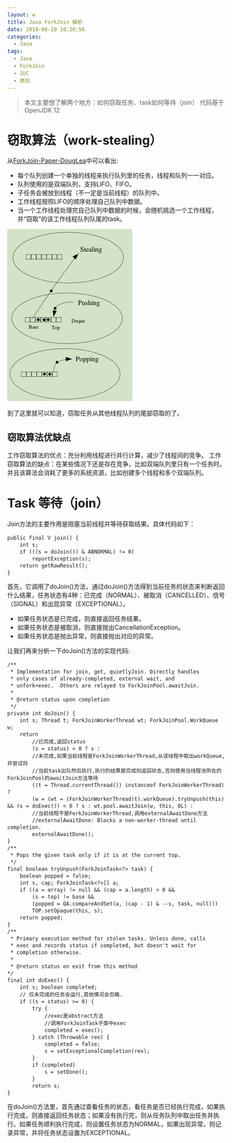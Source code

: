 ```yaml
---
layout: w
title: Java ForkJoin 解析
date: 2019-08-10 10:20:56
categories:
  - Java
tags:
  - Java
  - ForkJoin
  - JUC
  - 原创
---
```


> 本文主要想了解两个地方：如何窃取任务、task如何等待（join）
代码基于 OpenJDK 12

<!-- more -->

# 窃取算法（work-stealing）

从<a href="/attachments/ForkJoin-Paper-DougLea.pdf" target="_blank">ForkJoin-Paper-DougLea</a>中可以看出:
* 每个队列创建一个单独的线程来执行队列里的任务，线程和队列一一对应。
* 队列使用的是双端队列，支持LIFO、FIFO。
* 子任务会被放到线程（不一定是当前线程）的队列中。
* 工作线程按照LIFO的顺序处理自己队列中数据。
* 当一个工作线程处理完自己队列中数据的时候，会随机挑选一个工作线程，并“窃取”的该工作线程队列队尾的task。

![](/images/java-forkjoin/steal.png)

到了这里就可以知道，窃取任务从其他线程队列的尾部窃取的了。

## 窃取算法优缺点

工作窃取算法的优点：充分利用线程进行并行计算，减少了线程间的竞争。
工作窃取算法的缺点：在某些情况下还是存在竞争，比如双端队列里只有一个任务时。并且该算法会消耗了更多的系统资源，比如创建多个线程和多个双端队列。

# Task 等待（join）

Join方法的主要作用是阻塞当前线程并等待获取结果。具体代码如下：
```
public final V join() {
    int s;
    if (((s = doJoin()) & ABNORMAL) != 0)
        reportException(s);
    return getRawResult();
}
```
首先，它调用了doJoin()方法，通过doJoin()方法得到当前任务的状态来判断返回什么结果，任务状态有4种：已完成（NORMAL）、被取消（CANCELLED）、信号（SIGNAL）和出现异常（EXCEPTIONAL）。
* 如果任务状态是已完成，则直接返回任务结果。
* 如果任务状态是被取消，则直接抛出CancellationException。
* 如果任务状态是抛出异常，则直接抛出对应的异常。

让我们再来分析一下doJoin()方法的实现代码:
```
/**
 * Implementation for join, get, quietlyJoin. Directly handles
 * only cases of already-completed, external wait, and
 * unfork+exec.  Others are relayed to ForkJoinPool.awaitJoin.
 *
 * @return status upon completion
 */
private int doJoin() {
    int s; Thread t; ForkJoinWorkerThread wt; ForkJoinPool.WorkQueue w;
    return 
        //已完成,返回status
    	(s = status) < 0 ? s :
    	//未完成,如果当前线程是ForkJoinWorkerThread,从该线程中取出workQueue,并尝试将
        //当前task出队然后执行,执行的结果是完成则返回状态,否则使用当线程池所在的ForkJoinPool的awaitJoin方法等待
        ((t = Thread.currentThread()) instanceof ForkJoinWorkerThread) ?
        (w = (wt = (ForkJoinWorkerThread)t).workQueue).tryUnpush(this) && (s = doExec()) < 0 ? s : wt.pool.awaitJoin(w, this, 0L) :
        //当前线程不是ForkJoinWorkerThread,调用externalAwaitDone方法
        //externalAwaitDone: Blocks a non-worker-thread until completion.
        externalAwaitDone();
}
/**
 * Pops the given task only if it is at the current top.
 */
final boolean tryUnpush(ForkJoinTask<?> task) {
    boolean popped = false;
    int s, cap; ForkJoinTask<?>[] a;
    if ((a = array) != null && (cap = a.length) > 0 &&
        (s = top) != base &&
        (popped = QA.compareAndSet(a, (cap - 1) & --s, task, null)))
        TOP.setOpaque(this, s);
    return popped;
}
/**
 * Primary execution method for stolen tasks. Unless done, calls
 * exec and records status if completed, but doesn't wait for
 * completion otherwise.
 *
 * @return status on exit from this method
*/
final int doExec() {
    int s; boolean completed;
    // 仅未完成的任务会运行,其他情况会忽略.
    if ((s = status) >= 0) {
        try {
            //exec是abstract方法
            //调用ForkJoinTask子类中exec
            completed = exec();
        } catch (Throwable rex) {
            completed = false;
            s = setExceptionalCompletion(rex);
        }
        if (completed)
            s = setDone();
        }
        return s;
}
```
在doJoin()方法里，首先通过查看任务的状态，看任务是否已经执行完成，如果执行完成，则直接返回任务状态；如果没有执行完，则从任务队列中取出任务并执行。如果任务顺利执行完成，则设置任务状态为NORMAL，如果出现异常，则记录异常，并将任务状态设置为EXCEPTIONAL。